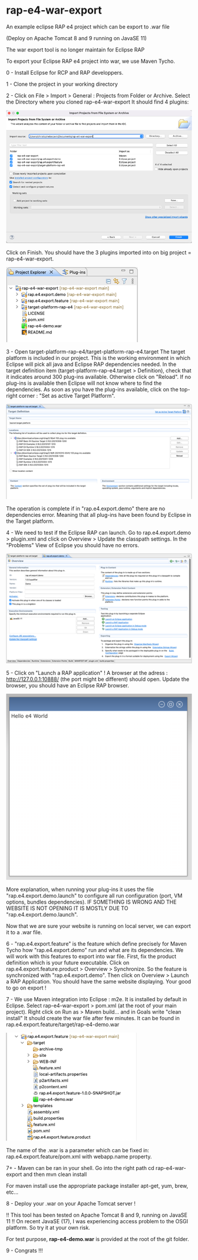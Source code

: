 # rap-e4-war-export
An example eclipse RAP e4 project which can be export to .war file

(Deploy on Apache Tomcat 8 and 9 running on JavaSE 11)

The war export tool is no longer maintain for Eclipse RAP

To export your Eclipse RAP e4 project into war, we use Maven Tycho.

0 - Install Eclipse for RCP and RAP developpers. 

1 - Clone the project in your working directory

2 - Click on File > Import > General : Projects from Folder or Archive.
Select the Directory where you cloned rap-e4-war-export
It should find 4 plugins:

![Import project](https://github.com/becavin-lab/rap-e4-war-export/blob/main/wiki/import_project.png)


Click on Finish.
You should have the 3 plugins imported into on big project = rap-e4-war-export.

![Project explorer](https://github.com/becavin-lab/rap-e4-war-export/blob/main/wiki/project_explorer.png)


3 - Open target-platform-rap-e4/target-platform-rap-e4.target
The target platform is included in our project. This is the working environment in which Eclipse will pick all java and Eclipse RAP dependencies needed. 
In the target definition item (target-platform-rap-e4.target > Definition), check that it indicates around 300 plug-ins available. Otherwise click on "Reload". If no plug-ins is available then Eclipse will not know where to find the dependencies.
As soon as you have the plug-ins available, click on the top-right corner : "Set as active Target Platform".

![Target platform](https://github.com/becavin-lab/rap-e4-war-export/blob/main/wiki/target_platform.png)

The operation is complete if in "rap.e4.export.demo" there are no dependencies error. Meaning that all plug-ins have been found by Eclipse in the Target platform.

4 - We need to test if the Eclipse RAP can launch. 
Go to rap.e4.export.demo > plugin.xml and click on Overview > Update the classpath settings.
In the "Problems" View of Eclipse you should have no errors.

![Plugin launch](https://github.com/becavin-lab/rap-e4-war-export/blob/main/wiki/plugin_launch.png)


5 - Click on "Launch a RAP application" ! A browser at the adress : http://127.0.0.1:10888/ (the port might be different) should open. Update the browser, you should have an Eclipse RAP browser.

![launch](https://github.com/becavin-lab/rap-e4-war-export/blob/main/wiki/launch.png)

More explanation, when running your plug-ins it uses the file "rap.e4.export.demo.launch" to configure all run configuration (port, VM options, bundles dependencies).
IF SOMETHING IS WRONG AND THE WEBSITE IS NOT OPENING IT IS MOSTLY DUE TO "rap.e4.export.demo.launch".

Now that we are sure your website is running on local server, we can export it to a .war file.

6 - "rap.e4.export.feature" is the feature which define precisely for Maven Tycho how "rap.e4.export.demo" run and what are its dependencies. We will work with this features to export into war file.
First, fix the product definition which is your future executable. Click on rap.e4.export.feature.product > Overview > Synchronize. So the feature is synchronized with "rap.e4.export.demo". Then click on Overview > Launch a RAP Application. You should have the same website displaying.
Your good to go on export !

7 - We use Maven integration into Eclipse : m2e. It is installed by default in Eclipse.
Select rap-e4-war-export > pom.xml (at the root of your main project).
Right click on Run as > Maven build... and in Goals write "clean install"
It should create the war file after few minutes.
It can be found in rap.e4.export.feature/target/rap-e4-demo.war

![target](https://github.com/becavin-lab/rap-e4-war-export/blob/main/wiki/target.png)

The name of the .war is a parameter which can be fixed in: rap.e4.export.feature/pom.xml
with webapp.name property.

7+ - Maven can be ran in your shell. Go into the right path
cd rap-e4-war-export
and then
mvn clean install

For maven install use the appropriate package installer apt-get, yum, brew, etc...

8 - Deploy your .war on your Apache Tomcat server ! 

!! This tool has been tested on Apache Tomcat 8 and 9, running on JavaSE 11 !!
On recent JavaSE (17), I was experiencing access problem to the OSGI platform. So try it at your own risk.

For test purpose, **rap-e4-demo.war** is provided at the root of the git folder.

9 - Congrats !!!




